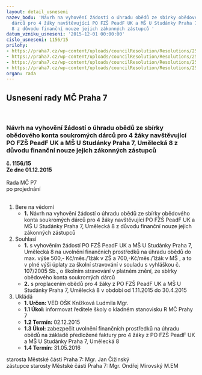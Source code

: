 ```yaml
---
layout: detail_usneseni
nazev_bodu: 'Návrh na vyhovění žádostí o úhradu obědů ze sbírky obědového konta soukromých
  dárců pro 4 žáky navštěvující PO FZŠ PeadF UK a MŠ U Studánky Praha 7, Umělecká
  8 z důvodu finanční nouze jejich zákonných zástupců '
datum_vzniku_usneseni: '2015-12-01 00:00:00'
cislo_usneseni: 1156/15
prilohy:
- https://praha7.cz/wp-content/uploads/councilResolution/Resolutions/25693/77-15-%c4%8d.1_-_d%c5%afvodov%c3%a1_zpr%c3%a1va_ok_um%c4%9bleck%c3%a1.doc
- https://praha7.cz/wp-content/uploads/councilResolution/Resolutions/25693/77-15-%c4%8d.2_-_zadost_ok_fzs_umelecka_vk_upr.pdf
- https://praha7.cz/wp-content/uploads/councilResolution/Resolutions/25693/77-15-%c4%8d.3_-_zadost_ok_fzs_umelecka_bj_upr.pdf
- https://praha7.cz/wp-content/uploads/councilResolution/Resolutions/25693/77-15-%c4%8d.4_-_zadost_ok_fzs_umelecka_ko_no_upr.pdf
organ: rada
---
```

<div id="ucUsn_pList" class="usn">
	<span><h2>Usnesení rady MČ Praha 7 </h2>
<br></span><div class="standBody">
<span><h3>Návrh na vyhovění žádostí o úhradu obědů ze sbírky obědového konta soukromých dárců pro 4 žáky navštěvující PO FZŠ PeadF UK a MŠ U Studánky Praha 7, Umělecká 8 z důvodu finanční nouze jejich zákonných zástupců </h3></span><div class="center">
		<strong>č. 1156/15</strong><br>
	</div>
<div class="center">
		<strong>Ze dne 01.12.2015</strong><br><br>
	</div>Rada MČ P7<br> po projednání<br><br><ol>
<li>Bere na vědomí<ul><li>
<strong>1.</strong> Návrh na vyhovění žádostí o úhradu obědů ze sbírky obědového konta soukromých dárců pro 4 žáky navštěvující PO FZŠ PeadF UK a MŠ U Studánky Praha 7, Umělecká 8 z důvodu finanční nouze jejich zákonných zástupců   </li></ul>
</li>
<li>Souhlasí<ul>
<li>
<strong>1.</strong> s vyhověním žádostí  PO FZŠ PeadF UK a MŠ U Studánky Praha 7, Umělecká 8 na uvolnění finančních prostředků na úhradu obědů do max. výše 500,- Kč/měs./1žák v ZŠ a 700,-Kč/měs./1žák v MŠ , a to v plné výši úplaty za školní stravování v souladu s vyhláškou č. 107/2005 Sb., o školním stravování v platném znění, ze sbírky obědového konta soukromých dárců</li>
<li>
<strong>2.</strong> s proplacením obědů pro 4 žáky z PO FZŠ PeadF UK a MŠ U Studánky Praha 7, Umělecká 8 v období od 1.11.2015 do 30.4.2015       </li>
</ul>
</li>
<li>Ukládá<ul>
<li>
<strong>1. Určen: </strong>VED OŠK Knížková Ludmila Mgr.</li>
<li>
<strong>1.1 Úkol: </strong>informovat ředitele školy o kladném stanovisku R MČ Prahy 7 </li>
<li>
<strong>1.2 Termín: </strong>02.12.2015</li>
<li>
<strong>1.3 Úkol: </strong>zabezpečit uvolnění finančních prostředků na úhradu obědů na základě předložené faktury pro 4 žáky z  PO FZŠ PeadF UK a MŠ U Studánky Praha 7, Umělecká 8</li>
<li>
<strong>1.4 Termín: </strong>31.05.2016</li>
</ul>
</li>
</ol>starosta Městské části Praha 7: Mgr. Jan Čižinský<br>zástupce starosty Městské části Praha 7: Mgr. Ondřej Mirovský M.EM 
</div>
</div>